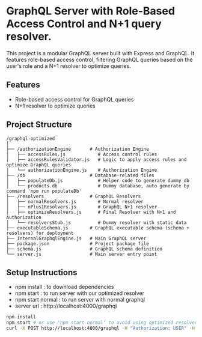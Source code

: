 # GraphQL Server with Role-Based Access Control and N+1 query resolver.

This project is a modular GraphQL server built with Express and GraphQL. It features role-based access control, filtering GraphQL queries based on the user's role and a N+1 resolver to optimize queries.

## Features

- Role-based access control for GraphQL queries
- N+1 resolver to optimize queries

## Project Structure

```plaintext
/graphql-optimized
│
├── /authorizationEngine       # Authorization Engine
│   ├── accessRules.js            # Access control rules
│   ├── accessRulesValidator.js   # Logic to apply access rules and optimize GraphQL queries
│   └── authorizationEngine.js    # Authorization Engine
├── /db                        # Database-related files
│   ├── populateDb.js             # Helper code to generate dummy db
│   └── products.db               # Dummy database, auto generate by command 'npm run populateDb'
├── /resolvers                 # GraphQL Resolvers 
│   ├── normalResolvers.js        # Normal resolver
│   ├── nPlus1Resolvers.js        # GraphQL N+1 resolver
│   ├── optimizeResolvers.js      # Final Resolver with N+1 and Authorization
│   └── resolversStub.js          # Dummy resolver with static data
├── executableSchema.js        # GraphQL executable schema (schema + resolvers) for deployment
├── internalGraphqlEngine.js   # Main GraphQL server
├── package.json               # Project package file
├── schema.js                  # GraphQL schema definition
└── server.js                  # Main server entry point
```

## Setup Instructions
 - npm install : to download dependencies
 - npm start : to run server with our optimized resolver
 - npm start normal : to run server with normal graphql
 - server url : http://localhost:4000/graphql
 ```bash
 npm install
 npm start # or use 'npm start normal' to avoid using optimized resolver
 curl -X POST http://localhost:4000/graphql -H "Authorization: USER" -H "Content-Type: application/json" -d '{"query": "query { getProducts { id name version vendors { id name quantity amount addresses { id name location } } } }"}'
```
